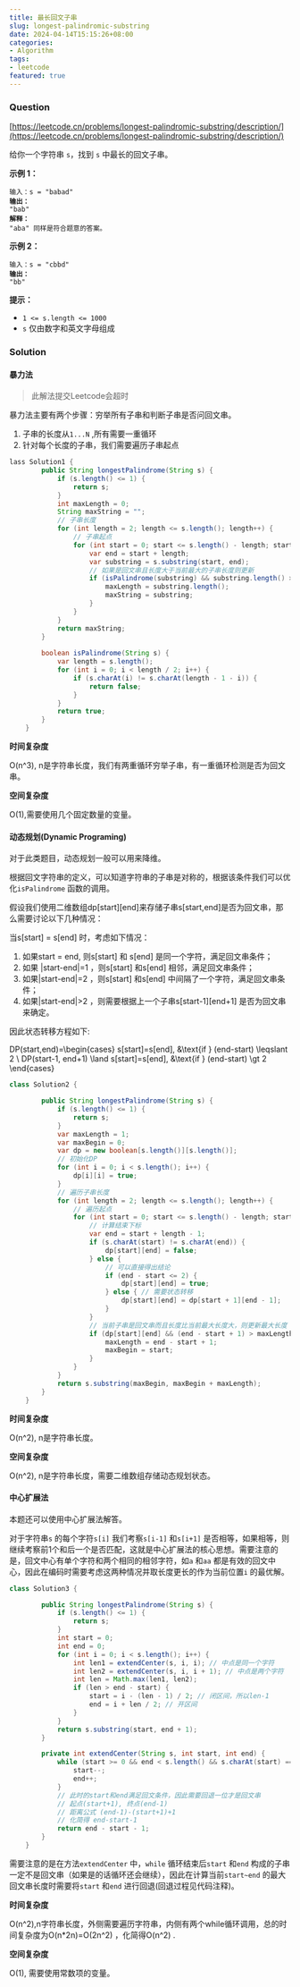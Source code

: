 ```yaml
---
title: 最长回文子串
slug: longest-palindromic-substring
date: 2024-04-14T15:15:26+08:00
categories:
- Algorithm
tags:
- leetcode
featured: true
---
```


### Question

[https://leetcode.cn/problems/longest-palindromic-substring/description/](https://leetcode.cn/problems/longest-palindromic-substring/description/)

给你一个字符串 `s`，找到 `s` 中最长的回文子串。

&#x20;

**示例 1：**

<pre><code>输入：s = "babad"
<strong>输出：
</strong>"bab"
<strong>解释：
</strong>"aba" 同样是符合题意的答案。
</code></pre>

**示例 2：**

<pre><code>输入：s = "cbbd"
<strong>输出：
</strong>"bb"
</code></pre>

&#x20;

**提示：**

* `1 <= s.length <= 1000`
* `s` 仅由数字和英文字母组成

### Solution

#### 暴力法

> 此解法提交Leetcode会超时

暴力法主要有两个步骤：穷举所有子串和判断子串是否问回文串。

1. 子串的长度从`1...N` ,所有需要一重循环
2. 针对每个长度的子串，我们需要遍历子串起点

```java
lass Solution1 {
        public String longestPalindrome(String s) {
            if (s.length() <= 1) {
                return s;
            }
            int maxLength = 0;
            String maxString = "";
            // 子串长度
            for (int length = 2; length <= s.length(); length++) {
                // 子串起点
                for (int start = 0; start <= s.length() - length; start++) {
                    var end = start + length;
                    var substring = s.substring(start, end);
                    // 如果是回文串且长度大于当前最大的子串长度则更新
                    if (isPalindrome(substring) && substring.length() > maxLength) {
                        maxLength = substring.length();
                        maxString = substring;
                    }
                }
            }
            return maxString;
        }
        
        boolean isPalindrome(String s) {
            var length = s.length();
            for (int i = 0; i < length / 2; i++) {
                if (s.charAt(i) != s.charAt(length - 1 - i)) {
                    return false;
                }
            }
            return true;
        }
    }
```

**时间复杂度**

O(n^3), n是字符串长度，我们有两重循环穷举子串，有一重循环检测是否为回文串。

**空间复杂度**

O(1),需要使用几个固定数量的变量。

#### 动态规划(Dynamic Programing)

对于此类题目，动态规划一般可以用来降维。

根据回文字符串的定义，可以知道字符串的子串是对称的，根据该条件我们可以优化`isPalindrome` 函数的调用。

假设我们使用二维数组dp[start][end]来存储子串s[start,end]是否为回文串，那么需要讨论以下几种情况：

当s[start] = s[end] 时，考虑如下情况：

1. 如果start = end, 则s[start] 和 s[end] 是同一个字符，满足回文串条件；
2. 如果 |start-end|=1 ，则s[start] 和s[end] 相邻，满足回文串条件；
3. 如果|start-end|=2 ，则s[start] 和s[end] 中间隔了一个字符，满足回文串条件；
4. 如果|start-end|>2 ，则需要根据上一个子串s[start-1][end+1] 是否为回文串来确定。

因此状态转移方程如下:


DP(start,end)=\begin{cases} s[start]=s[end], &\text{if } (end-start) \leqslant 2 \\ DP(start-1, end+1) \land s[start]=s[end], &\text{if } (end-start) \gt 2 \end{cases}




```java
class Solution2 {

        public String longestPalindrome(String s) {
            if (s.length() <= 1) {
                return s;
            }
            var maxLength = 1;
            var maxBegin = 0;
            var dp = new boolean[s.length()][s.length()];
            // 初始化DP
            for (int i = 0; i < s.length(); i++) {
                dp[i][i] = true;
            }
            // 遍历子串长度
            for (int length = 2; length <= s.length(); length++) {
                // 遍历起点
                for (int start = 0; start <= s.length() - length; start++) {
                    // 计算结束下标
                    var end = start + length - 1;
                    if (s.charAt(start) != s.charAt(end)) {
                        dp[start][end] = false;
                    } else {
                        // 可以直接得出结论
                        if (end - start <= 2) {
                            dp[start][end] = true;
                        } else { // 需要状态转移
                            dp[start][end] = dp[start + 1][end - 1];
                        }
                    }
                    // 当前子串是回文串而且长度比当前最大长度大，则更新最大长度
                    if (dp[start][end] && (end - start + 1) > maxLength) {
                        maxLength = end - start + 1;
                        maxBegin = start;
                    }
                }
            }
            return s.substring(maxBegin, maxBegin + maxLength);
        }
    }
```

**时间复杂度**

O(n^2)​, n​是字符串长度。

**空间复杂度**

O(n^2), n是字符串长度，需要二维数组存储动态规划状态。

#### 中心扩展法

本题还可以使用中心扩展法解答。

对于字符串`s` 的每个字符`s[i]` 我们考察`s[i-1]` 和`s[i+1]` 是否相等，如果相等，则继续考察前1个和后一个是否匹配，这就是中心扩展法的核心思想。需要注意的是，回文中心有单个字符和两个相同的相邻字符，如`a` 和`aa` 都是有效的回文中心，因此在编码时需要考虑这两种情况并取长度更长的作为当前位置`i` 的最优解。

```java
class Solution3 {

        public String longestPalindrome(String s) {
            if (s.length() <= 1) {
                return s;
            }
            int start = 0;
            int end = 0;
            for (int i = 0; i < s.length(); i++) {
                int len1 = extendCenter(s, i, i); // 中点是同一个字符
                int len2 = extendCenter(s, i, i + 1); // 中点是两个字符
                int len = Math.max(len1, len2);
                if (len > end - start) {
                    start = i - (len - 1) / 2; // 闭区间，所以len-1
                    end = i + len / 2; // 开区间
                }
            }
            return s.substring(start, end + 1);
        }

        private int extendCenter(String s, int start, int end) {
            while (start >= 0 && end < s.length() && s.charAt(start) == s.charAt(end)) {
                start--;
                end++;
            }
            // 此时的start和end满足回文条件，因此需要回退一位才是回文串
            // 起点(start+1), 终点(end-1)
            // 距离公式 (end-1)-(start+1)+1
            // 化简得 end-start-1
            return end - start - 1;
        }
    }
```

需要注意的是在方法`extendCenter` 中，`while` 循环结束后`start` 和`end` 构成的子串一定不是回文串（如果是的话循环还会继续），因此在计算当前`start~end` 的最大回文串长度时需要将`start` 和`end` 进行回退(回退过程见代码注释)。

**时间复杂度**

O(n^2),n字符串长度，外侧需要遍历字符串，内侧有两个while循环调用，总的时间复杂度为O(n*2n)=O(2n^2) ，化简得O(n^2) .

**空间复杂度**

O(1), 需要使用常数项的变量。